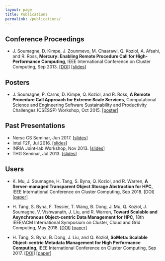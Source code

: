 ```yaml
---
layout: page
title: Publications
permalink: /publications/
---
```


## Conference Proceedings

* J. Soumagne, D. Kimpe, J. Zounmevo, M. Chaarawi, Q. Koziol, A. Afsahi, and R. Ross, <b>Mercury: Enabling Remote Procedure Call for High-Performance Computing</b>, IEEE International Conference on Cluster Computing, Sep 2013. [[DOI][doi_paper]] [[slides][slides_paper]]

[doi_paper]: http://dx.doi.org/10.1109/CLUSTER.2013.6702617
[slides_paper]: ftp://ftp.mcs.anl.gov/pub/mercury/documents/cluster2013_slides_121.pdf

## Posters

* J. Soumagne, P. Carns, D. Kimpe, Q. Koziol, and R. Ross,
<b>A Remote Procedure Call Approach for Extreme Scale Services</b>, Computational Science and Engineering
Software Sustainability and Productivity Challenges (CSESSP) Workshop, Oct 2015.
[[poster][poster_csessp]]

[poster_csessp]: https://www.orau.gov/csessp2015/posters/Soumagne_Jerome.pdf

## Past Presentations

* Nersc CS Seminar, Jun 2017. [[slides][slides_june17_lbnl]]
* Intel F2F, Jul 2016. [[slides][slides_july16_intel]]
* INRIA Joint-lab Workshop, Nov 2013. [[slides][slides_inria]]
* THG Seminar, Jul 2013. [[slides][slides_hdf]]

[slides_hdf]: ftp://ftp.mcs.anl.gov/pub/mercury/documents/2013-06-28-Mercury_THG_internal.pdf
[slides_inria]: https://wiki.ncsa.illinois.edu/download/attachments/29164828/dkimpe-mercury.pdf
[slides_july16_intel]: /assets/2016-07-14_F2F/2016-07-14-Intel-meeting_Soumagne.pdf
[slides_june17_lbnl]: /assets/2017-06-22-Nersc/slides.pdf

## Users

* K. Mu, J. Soumagne, H. Tang, S. Byna, Q. Koziol, and R. Warren, <b>A Server-managed Transparent Object Storage Abstraction for HPC</b>, IEEE International Conference on Cluster Computing, Sep 2018.
[DOI]
[[paper](https://sdm.lbl.gov/pdc/pubs/201809_Cluster2018-PDCBufMap.pdf)]

* H. Tang, S. Byna, F. Tessier, T. Wang, B. Dong, J. Mu, Q. Koziol, J. Soumagne, V. Vishwanath, J. Liu, and R. Warren, <b>Toward Scalable and Asynchronous Object-centric Data Management for HPC</b>, 18th IEEE/ACM International Symposium on Cluster, Cloud and Grid Computing, May 2018.
[[DOI](https://doi.org/10.1109/CCGRID.2018.00026)]
[[paper](https://sdm.lbl.gov/pdc/pubs/201805_CCGrid2018_PDCsys.pdf)]

* H. Tang, S. Byna, B. Dong, J. Liu, and Q. Koziol, <b>SoMeta: Scalable Object-centric Metadata Management for High Performance Computing</b>, IEEE International Conference on Cluster Computing, Sep 2017.
[[DOI](https://doi.org/10.1109/CLUSTER.2017.53)]
[[paper](https://sdm.lbl.gov/pdc/pubs/201709_SoMeta_Cluster_Tang_Byna.pdf)]

